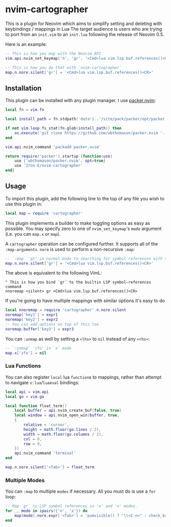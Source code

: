 # nvim-cartographer

This is a plugin for Neovim which aims to simplify setting and deleting with keybindings / mappings in Lua The target audience is users who are trying to port from an `init.vim` to an `init.lua` following the release of Neovim 0.5.

Here is an example:

```lua
-- This is how you map with the Neovim API
vim.api.nvim_set_keymap('n', 'gr', '<Cmd>lua vim.lsp.buf.references()<CR>', {noremap=true, silent=true})

-- This is how you do that with `nvim-cartographer`
map.n.nore.silent['gr'] = '<Cmd>lua vim.lsp.buf.references()<CR>'
```

## Installation

This plugin can be installed with any plugin manager. I use [packer.nvim](https://github.com/wbthomason/packer.nvim):

```lua
local fn = vim.fn

local install_path = fn.stdpath('data')..'/site/pack/packer/opt/packer.nvim'

if not vim.loop.fs_stat(fn.glob(install_path)) then
	os.execute('git clone https://github.com/wbthomason/packer.nvim '..install_path)
end

vim.api.nvim_command 'packadd packer.nvim'

return require('packer').startup {function(use)
	use {'wbthomason/packer.nvim', opt=true}
	use 'Iron-E/nvim-cartographer'
end}
```

## Usage

To import this plugin, add the following line to the top of any file you wish to use this plugin in:

```lua
local map = require 'cartographer'
```

This plugin implements a builder to make toggling options as easy as possible. You may specify zero to one of `nvim_set_keymap`'s `mode` argument (i.e. you can `map.x` or `map`).

A `cartographer` operation can be configured further. It supports all of the `:map-arguments`. `nore` is used to perform a non-recursive `:map`:

```lua
-- `:map` 'gt' in normal mode to searching for symbol references with the LSP
map.n.nore.silent['gr'] = '<Cmd>lua vim.lsp.buf.references()<CR>'
```

The above is equivalent to the following VimL:

```vim
" This is how you bind `gr` to the builtin LSP symbol-references command
nnoremap <silent> gr <Cmd>lua vim.lsp.buf.references()<CR>
```

If you're going to have multiple mappings with similar options it's easy to do
```lua
local nnoremap = require 'cartographer'.n.nore.silent
noremap['key1'] = expr1
noremap['key2'] = expr2
-- You can add options on top of this too
noremap.buffer['key3'] = expr3
```

You can `:unmap` as well by setting a `<lhs>` to `nil` instead of any `<rhs>`:

```lua
-- `:unmap` 'zfo' in `x` mode
map.x['zfo'] = nil
```

### Lua Functions

You can also register `local` lua `function`s to mappings, rather than attempt to navigate `v:lua`/`luaeval` bindings:

```lua
local api = vim.api
local go = vim.go

local function float_term()
	local buffer = api.nvim_create_buf(false, true)
	local window = api.nvim_open_win(buffer, true,
	{
		relative = 'cursor',
		height = math.floor(go.lines / 2),
		width = math.floor(go.columns / 2),
		col = 0,
		row = 0,
	})
	api.nvim_command 'terminal'
end

map.n.nore.silent['<Tab>'] = float_term
```

### Multiple Modes

You can `:map` to multiple `modes` if necessary. All you must do is use a `for` loop:

```lua
-- Map `gr` to LSP symbol references in 'x' and 'n' modes.
for _, mode in ipairs({'n', 'x'}) do
	map[mode].nore.expr['<Tab>'] = 'pumvisible() ? "\\<C-n>" : check_backspace() ? "\\<Tab>" : compe#complete()'
end
```
